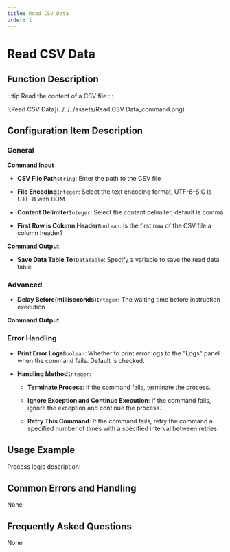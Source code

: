 ```yaml
---
title: Read CSV Data
order: 1
---
```


# Read CSV Data

## Function Description

:::tip 
Read the content of a CSV file
:::

![Read CSV Data](../../../assets/Read CSV Data_command.png)

## Configuration Item Description

### General

**Command Input**

- **CSV File Path**`string`: Enter the path to the CSV file

- **File Encoding**`Integer`: Select the text encoding format, UTF-8-SIG is UTF-8 with BOM

- **Content Delimiter**`Integer`: Select the content delimiter, default is comma

- **First Row is Column Header**`Boolean`: Is the first row of the CSV file a column header?


**Command Output**

- **Save Data Table To**`TDataTable`: Specify a variable to save the read data table

### Advanced

- **Delay Before(milliseconds)**`Integer`: The waiting time before instruction execution


**Command Output**

### Error Handling

- **Print Error Logs**`Boolean`: Whether to print error logs to the "Logs" panel when the command fails. Default is checked. 

- **Handling Method**`Integer`:

    - **Terminate Process**: If the command fails, terminate the process.

    - **Ignore Exception and Continue Execution**: If the command fails, ignore the exception and continue the process.

    - **Retry This Command**: If the command fails, retry the command a specified number of times with a specified interval between retries.

## Usage Example

Process logic description:

## Common Errors and Handling

None

## Frequently Asked Questions

None

